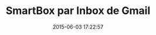 ---
layout: video
title:  SmartBox par Inbox de Gmail
date:   2015-06-03 17:22:57
path1: videos
path2: startup
path3:
category: videos
tags:
- startup
- email
intro: "Un joli poisson d'avril pour une boîte aux lettres connectée."
description: "Un joli poisson d'avril pour une boîte aux lettres connectée."
id-youtube: hydLZJXG3Tk
viaurl: http://googleblog.blogspot.fr/2015/03/smartbox-by-inbox-mailbox-of-tomorrow.html
viatitle: googleblog
---